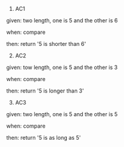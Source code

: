 1. AC1

given: two length, one is 5 and the other is 6

when: compare

then: return '5 is shorter than 6'

2. AC2

given: tow length, one is 5 and the other is 3

when: compare

then: return '5 is longer than 3' 

3. AC3

given: two length, one is 5 and the other is 5

when: compare

then: return '5 is as long as 5'
